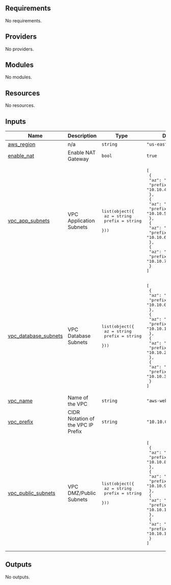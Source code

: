 ## Requirements

No requirements.

## Providers

No providers.

## Modules

No modules.

## Resources

No resources.

## Inputs

| Name | Description | Type | Default | Required |
|------|-------------|------|---------|:--------:|
| <a name="input_aws_region"></a> [aws\_region](#input\_aws\_region) | n/a | `string` | `"us-east-1"` | no |
| <a name="input_enable_nat"></a> [enable\_nat](#input\_enable\_nat) | Enable NAT Gateway | `bool` | `true` | no |
| <a name="input_vpc_app_subnets"></a> [vpc\_app\_subnets](#input\_vpc\_app\_subnets) | VPC Application Subnets | <pre>list(object({<br>    az     = string<br>    prefix = string<br>  }))</pre> | <pre>[<br>  {<br>    "az": "us-east-1a",<br>    "prefix": "10.10.4.0/24"<br>  },<br>  {<br>    "az": "us-east-1b",<br>    "prefix": "10.10.5.0/24"<br>  },<br>  {<br>    "az": "us-east-1c",<br>    "prefix": "10.10.6.0/24"<br>  },<br>  {<br>    "az": "us-east-1d",<br>    "prefix": "10.10.7.0/24"<br>  }<br>]</pre> | no |
| <a name="input_vpc_database_subnets"></a> [vpc\_database\_subnets](#input\_vpc\_database\_subnets) | VPC Database Subnets | <pre>list(object({<br>    az     = string<br>    prefix = string<br>  }))</pre> | <pre>[<br>  {<br>    "az": "us-east-1a",<br>    "prefix": "10.10.0.0/24"<br>  },<br>  {<br>    "az": "us-east-1b",<br>    "prefix": "10.10.1.0/24"<br>  },<br>  {<br>    "az": "us-east-1c",<br>    "prefix": "10.10.2.0/24"<br>  },<br>  {<br>    "az": "us-east-1d",<br>    "prefix": "10.10.3.0/24"<br>  }<br>]</pre> | no |
| <a name="input_vpc_name"></a> [vpc\_name](#input\_vpc\_name) | Name of the VPC | `string` | `"aws-web-demo"` | no |
| <a name="input_vpc_prefix"></a> [vpc\_prefix](#input\_vpc\_prefix) | CIDR Notation of the VPC IP Prefix | `string` | `"10.10.0.0/20"` | no |
| <a name="input_vpc_public_subnets"></a> [vpc\_public\_subnets](#input\_vpc\_public\_subnets) | VPC DMZ/Public Subnets | <pre>list(object({<br>    az     = string<br>    prefix = string<br>  }))</pre> | <pre>[<br>  {<br>    "az": "us-east-1a",<br>    "prefix": "10.10.8.0/24"<br>  },<br>  {<br>    "az": "us-east-1b",<br>    "prefix": "10.10.9.0/24"<br>  },<br>  {<br>    "az": "us-east-1c",<br>    "prefix": "10.10.10.0/24"<br>  },<br>  {<br>    "az": "us-east-1d",<br>    "prefix": "10.10.11.0/24"<br>  }<br>]</pre> | no |

## Outputs

No outputs.
